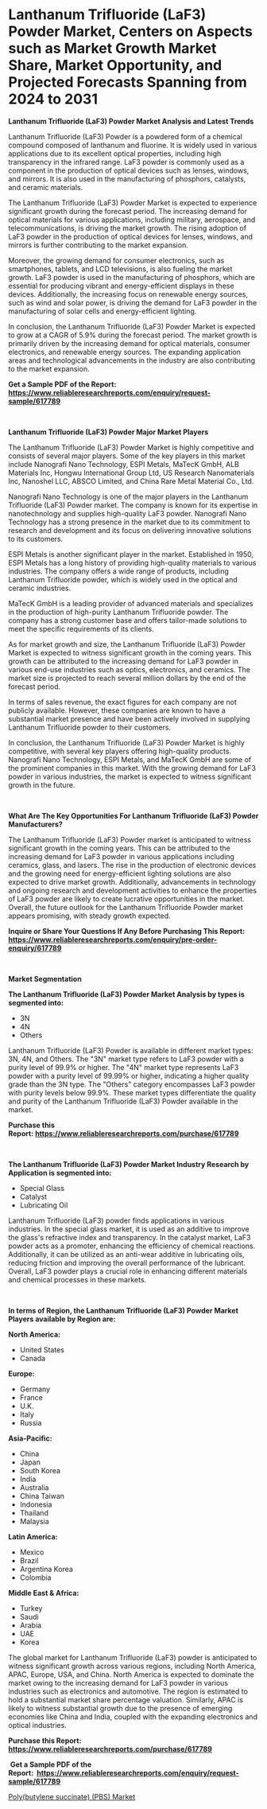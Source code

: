 <p><h1>Lanthanum Trifluoride (LaF3) Powder Market, Centers on Aspects such as Market Growth Market Share, Market Opportunity, and Projected Forecasts Spanning from 2024 to 2031</h1></p><p><strong>Lanthanum Trifluoride (LaF3) Powder Market Analysis and Latest Trends</strong></p>
<p><p>Lanthanum Trifluoride (LaF3) Powder is a powdered form of a chemical compound composed of lanthanum and fluorine. It is widely used in various applications due to its excellent optical properties, including high transparency in the infrared range. LaF3 powder is commonly used as a component in the production of optical devices such as lenses, windows, and mirrors. It is also used in the manufacturing of phosphors, catalysts, and ceramic materials.</p><p>The Lanthanum Trifluoride (LaF3) Powder Market is expected to experience significant growth during the forecast period. The increasing demand for optical materials for various applications, including military, aerospace, and telecommunications, is driving the market growth. The rising adoption of LaF3 powder in the production of optical devices for lenses, windows, and mirrors is further contributing to the market expansion.</p><p>Moreover, the growing demand for consumer electronics, such as smartphones, tablets, and LCD televisions, is also fueling the market growth. LaF3 powder is used in the manufacturing of phosphors, which are essential for producing vibrant and energy-efficient displays in these devices. Additionally, the increasing focus on renewable energy sources, such as wind and solar power, is driving the demand for LaF3 powder in the manufacturing of solar cells and energy-efficient lighting.</p><p>In conclusion, the Lanthanum Trifluoride (LaF3) Powder Market is expected to grow at a CAGR of 5.9% during the forecast period. The market growth is primarily driven by the increasing demand for optical materials, consumer electronics, and renewable energy sources. The expanding application areas and technological advancements in the industry are also contributing to the market expansion.</p></p>
<p><strong>Get a Sample PDF of the Report:&nbsp; <a href="https://www.reliableresearchreports.com/enquiry/request-sample/617789">https://www.reliableresearchreports.com/enquiry/request-sample/617789</a></strong></p>
<p>&nbsp;</p>
<p><strong>Lanthanum Trifluoride (LaF3) Powder Major Market Players</strong></p>
<p><p>The Lanthanum Trifluoride (LaF3) Powder Market is highly competitive and consists of several major players. Some of the key players in this market include Nanografi Nano Technology, ESPI Metals, MaTecK GmbH, ALB Materials Inc, Hongwu International Group Ltd, US Research Nanomaterials Inc, Nanoshel LLC, ABSCO Limited, and China Rare Metal Material Co., Ltd.</p><p>Nanografi Nano Technology is one of the major players in the Lanthanum Trifluoride (LaF3) Powder market. The company is known for its expertise in nanotechnology and supplies high-quality LaF3 powder. Nanografi Nano Technology has a strong presence in the market due to its commitment to research and development and its focus on delivering innovative solutions to its customers.</p><p>ESPI Metals is another significant player in the market. Established in 1950, ESPI Metals has a long history of providing high-quality materials to various industries. The company offers a wide range of products, including Lanthanum Trifluoride powder, which is widely used in the optical and ceramic industries.</p><p>MaTecK GmbH is a leading provider of advanced materials and specializes in the production of high-purity Lanthanum Trifluoride powder. The company has a strong customer base and offers tailor-made solutions to meet the specific requirements of its clients.</p><p>As for market growth and size, the Lanthanum Trifluoride (LaF3) Powder Market is expected to witness significant growth in the coming years. This growth can be attributed to the increasing demand for LaF3 powder in various end-use industries such as optics, electronics, and ceramics. The market size is projected to reach several million dollars by the end of the forecast period.</p><p>In terms of sales revenue, the exact figures for each company are not publicly available. However, these companies are known to have a substantial market presence and have been actively involved in supplying Lanthanum Trifluoride powder to their customers.</p><p>In conclusion, the Lanthanum Trifluoride (LaF3) Powder Market is highly competitive, with several key players offering high-quality products. Nanografi Nano Technology, ESPI Metals, and MaTecK GmbH are some of the prominent companies in this market. With the growing demand for LaF3 powder in various industries, the market is expected to witness significant growth in the future.</p></p>
<p>&nbsp;</p>
<p><strong>What Are The Key Opportunities For Lanthanum Trifluoride (LaF3) Powder Manufacturers?</strong></p>
<p><p>The Lanthanum Trifluoride (LaF3) Powder market is anticipated to witness significant growth in the coming years. This can be attributed to the increasing demand for LaF3 powder in various applications including ceramics, glass, and lasers. The rise in the production of electronic devices and the growing need for energy-efficient lighting solutions are also expected to drive market growth. Additionally, advancements in technology and ongoing research and development activities to enhance the properties of LaF3 powder are likely to create lucrative opportunities in the market. Overall, the future outlook for the Lanthanum Trifluoride Powder market appears promising, with steady growth expected.</p></p>
<p><strong>Inquire or Share Your Questions If Any Before Purchasing This Report: <a href="https://www.reliableresearchreports.com/enquiry/pre-order-enquiry/617789">https://www.reliableresearchreports.com/enquiry/pre-order-enquiry/617789</a></strong></p>
<p>&nbsp;</p>
<p><strong>Market Segmentation</strong></p>
<p><strong>The Lanthanum Trifluoride (LaF3) Powder Market Analysis by types is segmented into:</strong></p>
<p><ul><li>3N</li><li>4N</li><li>Others</li></ul></p>
<p><p>Lanthanum Trifluoride (LaF3) Powder is available in different market types: 3N, 4N, and Others. The "3N" market type refers to LaF3 powder with a purity level of 99.9% or higher. The "4N" market type represents LaF3 powder with a purity level of 99.99% or higher, indicating a higher quality grade than the 3N type. The "Others" category encompasses LaF3 powder with purity levels below 99.9%. These market types differentiate the quality and purity of the Lanthanum Trifluoride (LaF3) Powder available in the market.</p></p>
<p><strong>Purchase this Report:&nbsp;<a href="https://www.reliableresearchreports.com/purchase/617789">https://www.reliableresearchreports.com/purchase/617789</a></strong></p>
<p>&nbsp;</p>
<p><strong>The Lanthanum Trifluoride (LaF3) Powder Market Industry Research by Application is segmented into:</strong></p>
<p><ul><li>Special Glass</li><li>Catalyst</li><li>Lubricating Oil</li></ul></p>
<p><p>Lanthanum Trifluoride (LaF3) powder finds applications in various industries. In the special glass market, it is used as an additive to improve the glass's refractive index and transparency. In the catalyst market, LaF3 powder acts as a promoter, enhancing the efficiency of chemical reactions. Additionally, it can be utilized as an anti-wear additive in lubricating oils, reducing friction and improving the overall performance of the lubricant. Overall, LaF3 powder plays a crucial role in enhancing different materials and chemical processes in these markets.</p></p>
<p>&nbsp;</p>
<p><strong>In terms of Region, the Lanthanum Trifluoride (LaF3) Powder Market Players available by Region are:</strong></p>
<p>
    <p> <strong> North America: </strong>
        <ul>
            <li>United States</li>
            <li>Canada</li>
        </ul>
        </p> 
    <p> <strong> Europe: </strong>
        <ul>
            <li>Germany</li>
            <li>France</li>
            <li>U.K.</li>
            <li>Italy</li>
            <li>Russia</li>
        </ul>
        </p> 
    <p> <strong> Asia-Pacific: </strong>
        <ul>
            <li>China</li>
            <li>Japan</li>
            <li>South Korea</li>
            <li>India</li>
            <li>Australia</li>
            <li>China Taiwan</li>
            <li>Indonesia</li>
            <li>Thailand</li>
            <li>Malaysia</li>
        </ul>
        </p> 
    <p> <strong> Latin America: </strong>
        <ul>
            <li>Mexico</li>
            <li>Brazil</li>
            <li>Argentina Korea</li>
            <li>Colombia</li>
        </ul>
        </p> 
    <p> <strong> Middle East & Africa: </strong>
        <ul>
            <li>Turkey</li>
            <li>Saudi</li>
            <li>Arabia</li>
            <li>UAE</li>
            <li>Korea</li>
        </ul>
    </p>
    </p>
<p><p>The global market for Lanthanum Trifluoride (LaF3) powder is anticipated to witness significant growth across various regions, including North America, APAC, Europe, USA, and China. North America is expected to dominate the market owing to the increasing demand for LaF3 powder in various industries such as electronics and automotive. The region is estimated to hold a substantial market share percentage valuation. Similarly, APAC is likely to witness substantial growth due to the presence of emerging economies like China and India, coupled with the expanding electronics and optical industries.</p></p>
<p><strong>Purchase this Report: <a href="https://www.reliableresearchreports.com/purchase/617789">https://www.reliableresearchreports.com/purchase/617789</a></strong></p>
<p>&nbsp;<strong>Get a Sample PDF of the Report:&nbsp;&nbsp;<a href="https://www.reliableresearchreports.com/enquiry/request-sample/617789">https://www.reliableresearchreports.com/enquiry/request-sample/617789</a></strong></p>
<p><strong></strong></p>
<p><p><a href="https://github.com/RoccoManning/Market-Research-Report-List-2/blob/main/polybutylene-succinate-pbs-market.md">Poly(butylene succinate) (PBS) Market</a></p></p>